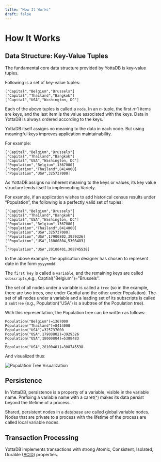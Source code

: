 ```yaml
---
title: "How It Works"
draft: false
---
```


# How It Works

## Data Structure: Key-Value Tuples

The fundamental core data structure provided by YottaDB is key-value tuples.

Following is a set of key-value tuples:

```
["Capital","Belgium","Brussels"]
["Capital","Thailand","Bangkok"]
["Capital","USA","Washington, DC"]
```

Each of the above tuples is called a `node`.
In an *n*-tuple, the first *n*-1 items are keys, and the last item is the value associated with the keys.
Data in YottaDB is always ordered according to the keys.

YottaDB itself assigns no meaning to the data in each node. But using meaningful keys improves application maintainability.

For example:

```
["Capital","Belgium","Brussels"]
["Capital","Thailand","Bangkok"]
["Capital","USA","Washington, DC"]
["Population","Belgium",1367000]
["Population","Thailand",8414000]
["Population","USA",325737000]
```

As YottaDB assigns no inherent meaning to the keys or values, its key value structure lends itself to implementing Variety.

For example, if an application wishes to add historical census results under “Population”, the following is a perfectly valid set of tuples:

```
["Capital","Belgium","Brussels"]
["Capital","Thailand","Bangkok"]
["Capital","USA","Washington, DC"]
["Population","Belgium",1367000]
["Population","Thailand",8414000]
["Population","USA",325737000]
["Population","USA",17900802,3929326]
["Population","USA",18000804,5308483]
…
["Population","USA",20100401,308745538]
```

In the above example, the application designer has chosen to represent date in the form `yyyymmdd`.

The `first key` is called a `variable`, and the remaining keys are called `subscripts`,e.g., Captial("Belgium")="Brussels".

The set of all nodes under a variable is called a `tree` (so in the example, there are two trees, one under Capital and the other under Population).
The set of all nodes under a variable and a leading set of its subscripts is called a `subtree` (e.g., Population(“USA”) is a subtree of the Population tree).

With this representation, the Population tree can be written as follows:

```
Population("Belgium")=1367000
Population("Thailand")=8414000
Population("USA")=325737000
Population("USA",17900802)=3929326
Population("USA",18000804)=5308483
…
Population("USA",20100401)=308745538
```

And visualized thus:

![Population Tree Visualization](/stands/yottadb/population-tree-viz.png)

## Persistence

In YottaDB, persistence is a property of a variable, visible in the variable name. Prefixing a variable name with a caret(^) makes its data persist beyond the lifetime of a process.

Shared, persistent nodes in a database are called global variable nodes. Nodes that are private to a process with the lifetime of the process are called local variable nodes.

## Transaction Processing

YottaDB implements transactions with strong Atomic, Consistent, Isolated, Durable ([ACID](https://en.wikipedia.org/wiki/ACID)) properties.